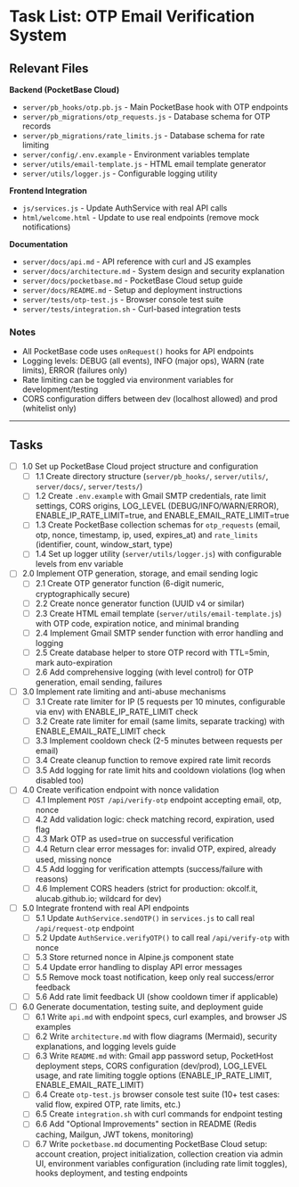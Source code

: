 # Task List: OTP Email Verification System

## Relevant Files

**Backend (PocketBase Cloud)**

- `server/pb_hooks/otp.pb.js` - Main PocketBase hook with OTP endpoints
- `server/pb_migrations/otp_requests.js` - Database schema for OTP records
- `server/pb_migrations/rate_limits.js` - Database schema for rate limiting
- `server/config/.env.example` - Environment variables template
- `server/utils/email-template.js` - HTML email template generator
- `server/utils/logger.js` - Configurable logging utility

**Frontend Integration**

- `js/services.js` - Update AuthService with real API calls
- `html/welcome.html` - Update to use real endpoints (remove mock notifications)

**Documentation**

- `server/docs/api.md` - API reference with curl and JS examples
- `server/docs/architecture.md` - System design and security explanation
- `server/docs/pocketbase.md` - PocketBase Cloud setup guide
- `server/docs/README.md` - Setup and deployment instructions
- `server/tests/otp-test.js` - Browser console test suite
- `server/tests/integration.sh` - Curl-based integration tests

### Notes

- All PocketBase code uses `onRequest()` hooks for API endpoints
- Logging levels: DEBUG (all events), INFO (major ops), WARN (rate limits), ERROR (failures only)
- Rate limiting can be toggled via environment variables for development/testing
- CORS configuration differs between dev (localhost allowed) and prod (whitelist only)

---

## Tasks

- [ ] 1.0 Set up PocketBase Cloud project structure and configuration
  - [ ] 1.1 Create directory structure (`server/pb_hooks/`, `server/utils/`, `server/docs/`, `server/tests/`)
  - [ ] 1.2 Create `.env.example` with Gmail SMTP credentials, rate limit settings, CORS origins, LOG_LEVEL (DEBUG/INFO/WARN/ERROR), ENABLE_IP_RATE_LIMIT=true, and ENABLE_EMAIL_RATE_LIMIT=true
  - [ ] 1.3 Create PocketBase collection schemas for `otp_requests` (email, otp, nonce, timestamp, ip, used, expires_at) and `rate_limits` (identifier, count, window_start, type)
  - [ ] 1.4 Set up logger utility (`server/utils/logger.js`) with configurable levels from env variable

- [ ] 2.0 Implement OTP generation, storage, and email sending logic
  - [ ] 2.1 Create OTP generator function (6-digit numeric, cryptographically secure)
  - [ ] 2.2 Create nonce generator function (UUID v4 or similar)
  - [ ] 2.3 Create HTML email template (`server/utils/email-template.js`) with OTP code, expiration notice, and minimal branding
  - [ ] 2.4 Implement Gmail SMTP sender function with error handling and logging
  - [ ] 2.5 Create database helper to store OTP record with TTL=5min, mark auto-expiration
  - [ ] 2.6 Add comprehensive logging (with level control) for OTP generation, email sending, failures

- [ ] 3.0 Implement rate limiting and anti-abuse mechanisms
  - [ ] 3.1 Create rate limiter for IP (5 requests per 10 minutes, configurable via env) with ENABLE_IP_RATE_LIMIT check
  - [ ] 3.2 Create rate limiter for email (same limits, separate tracking) with ENABLE_EMAIL_RATE_LIMIT check
  - [ ] 3.3 Implement cooldown check (2-5 minutes between requests per email)
  - [ ] 3.4 Create cleanup function to remove expired rate limit records
  - [ ] 3.5 Add logging for rate limit hits and cooldown violations (log when disabled too)

- [ ] 4.0 Create verification endpoint with nonce validation
  - [ ] 4.1 Implement `POST /api/verify-otp` endpoint accepting email, otp, nonce
  - [ ] 4.2 Add validation logic: check matching record, expiration, used flag
  - [ ] 4.3 Mark OTP as used=true on successful verification
  - [ ] 4.4 Return clear error messages for: invalid OTP, expired, already used, missing nonce
  - [ ] 4.5 Add logging for verification attempts (success/failure with reasons)
  - [ ] 4.6 Implement CORS headers (strict for production: okcolf.it, alucab.github.io; wildcard for dev)

- [ ] 5.0 Integrate frontend with real API endpoints
  - [ ] 5.1 Update `AuthService.sendOTP()` in `services.js` to call real `/api/request-otp` endpoint
  - [ ] 5.2 Update `AuthService.verifyOTP()` to call real `/api/verify-otp` with nonce
  - [ ] 5.3 Store returned nonce in Alpine.js component state
  - [ ] 5.4 Update error handling to display API error messages
  - [ ] 5.5 Remove mock toast notification, keep only real success/error feedback
  - [ ] 5.6 Add rate limit feedback UI (show cooldown timer if applicable)

- [ ] 6.0 Generate documentation, testing suite, and deployment guide
  - [ ] 6.1 Write `api.md` with endpoint specs, curl examples, and browser JS examples
  - [ ] 6.2 Write `architecture.md` with flow diagrams (Mermaid), security explanations, and logging levels guide
  - [ ] 6.3 Write `README.md` with: Gmail app password setup, PocketHost deployment steps, CORS configuration (dev/prod), LOG_LEVEL usage, and rate limiting toggle options (ENABLE_IP_RATE_LIMIT, ENABLE_EMAIL_RATE_LIMIT)
  - [ ] 6.4 Create `otp-test.js` browser console test suite (10+ test cases: valid flow, expired OTP, rate limits, etc.)
  - [ ] 6.5 Create `integration.sh` with curl commands for endpoint testing
  - [ ] 6.6 Add "Optional Improvements" section in README (Redis caching, Mailgun, JWT tokens, monitoring)
  - [ ] 6.7 Write `pocketbase.md` documenting PocketBase Cloud setup: account creation, project initialization, collection creation via admin UI, environment variables configuration (including rate limit toggles), hooks deployment, and testing endpoints
